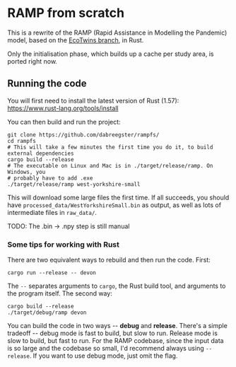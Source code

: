 # RAMP from scratch

This is a rewrite of the RAMP (Rapid Assistance in Modelling the Pandemic)
model, based on the [EcoTwins
branch](https://github.com/Urban-Analytics/RAMP-UA/tree/EcoTwins), in Rust.

Only the initialisation phase, which builds up a cache per study area, is
ported right now.

## Running the code

You will first need to install the latest version of Rust (1.57):
<https://www.rust-lang.org/tools/install>

You can then build and run the project:

```shell
git clone https://github.com/dabreegster/rampfs/
cd rampfs
# This will take a few minutes the first time you do it, to build external dependencies
cargo build --release
# The executable on Linux and Mac is in ./target/release/ramp. On Windows, you
# probably have to add .exe
./target/release/ramp west-yorkshire-small
```

This will download some large files the first time. If all succeeds, you should
have `processed_data/WestYorkshireSmall.bin` as output, as well as lots of
intermediate files in `raw_data/`.

TODO: The .bin -> .npy step is still manual

### Some tips for working with Rust

There are two equivalent ways to rebuild and then run the code. First:

```shell
cargo run --release -- devon
```

The `--` separates arguments to `cargo`, the Rust build tool, and arguments to
the program itself. The second way:

```shell
cargo build --release
./target/debug/ramp devon
```

You can build the code in two ways -- **debug** and **release**. There's a
simple tradeoff -- debug mode is fast to build, but slow to run. Release mode
is slow to build, but fast to run. For the RAMP codebase, since the input data
is so large and the codebase so small, I'd recommend always using `--release`.
If you want to use debug mode, just omit the flag.
